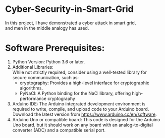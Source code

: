 # Cyber-Security-in-Smart-Grid
In this project, I have demonstrated a cyber attack in smart grid,<br>
and men in the middle analogy has used.

# Software Prerequisites:
1. Python Version: Python 3.6 or later.
2. Additional Libraries:<br>
     While not strictly required, consider using a well-tested library for secure communication, such as:
    <ul>
     <li>cryptography: Provides a high-level interface for cryptographic algorithms.</li>
     <li>PyNaCl: A Python binding for the NaCl library, offering high-performance cryptography </li>
     </ul> 
3. Arduino IDE: The Arduino integrated development environment is required to write,     compile, and upload code to your Arduino board. Download the latest version from https://www.arduino.cc/en/software.
4. Arduino Uno or compatible board: This code is designed for the Arduino Uno board, but it should work on any board with an analog-to-digital converter (ADC) and a compatible serial port.